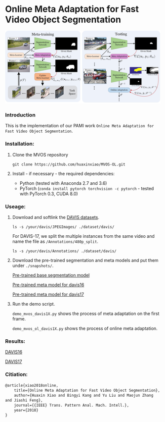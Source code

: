 # Online Meta Adaptation for Fast Video Object Segmentation

![framework](framework.png)

### Introduction
This is the implementation of our PAMI work `Online Meta Adaptation for Fast Video Object Segmentation`.

### Installation:
1. Clone the MVOS repository
   ```Shell
   git clone https://github.com/huaxinxiao/MVOS-OL.git
   ```
2. Install - if necessary - the required dependencies:
   
   - Python (tested with Anaconda 2.7 and 3.6) 
   - PyTorch (`conda install pytorch torchvision -c pytorch` - tested with PyTorch 0.3, CUDA 8.0)
   
### Useage:
1. Download and softlink the [DAVIS datasets](https://davischallenge.org/).
   ```Shell 
   ls -s /your/davis/JPEGImages/ ./dataset/davis/
   ```
   
   For DAVIS-17, we split the multiple instances from the same video and name the file as `/Annotations/480p_split`.
   ```Shell 
   ls -s /your/davis/Annotations/ ./dataset/davis/
   ```

2. Download the pre-trained segmentation and meta models and put them under `./snapshots/`.

   [Pre-trained base segmentation model](https://drive.google.com/open?id=1qz8ax4r0hSNvTdP-BsiBE1pJJx-KSVab)
   
   [Pre-trained meta model for davis16](https://drive.google.com/open?id=1MisClqoIlwDgDz0uKKUt7mncnypEuPi8)
   
   [Pre-trained meta model for davis17](https://drive.google.com/open?id=15nvuEh2b01JPz3nCNHD6g8gOdk8NTI6d)

3. Run the demo script.

   `demo_mvos_davis1X.py` shows the process of meta adaptation on the first frame.
   
   `demo_mvos_ol_davis1X.py` shows the process of online meta adaptation.
 
### Results:
   [DAVIS16](https://drive.google.com/open?id=1-TPokBw2K9faQHNQfH6E_UuGulxP-1nS)
   
   [DAVIS17](https://drive.google.com/open?id=1OdcwMEyWeNR2q3bmCEHrRgSvAvWRMXyN)

### Citiation:
```
@article{xiao2018online,
	title={Online Meta Adaptation for Fast Video Object Segmentation},
	author={Huaxin Xiao and Bingyi Kang and Yu Liu and Maojun Zhang and Jiashi Feng},
	journal={{IEEE} Trans. Pattern Anal. Mach. Intell.},
	year={2018}
}
```
